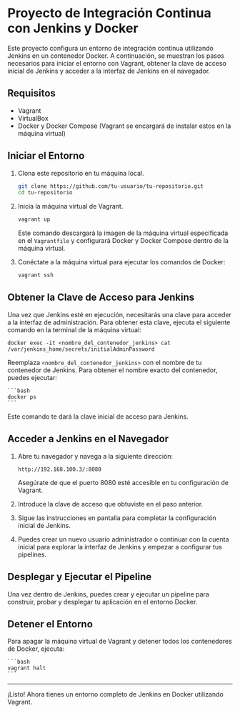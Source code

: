 # Proyecto de Integración Continua con Jenkins y Docker

Este proyecto configura un entorno de integración continua utilizando Jenkins en un contenedor Docker. A continuación, se muestran los pasos necesarios para iniciar el entorno con Vagrant, obtener la clave de acceso inicial de Jenkins y acceder a la interfaz de Jenkins en el navegador.

## Requisitos

- Vagrant
- VirtualBox
- Docker y Docker Compose (Vagrant se encargará de instalar estos en la máquina virtual)

## Iniciar el Entorno

1. Clona este repositorio en tu máquina local.

    ```bash
    git clone https://github.com/tu-usuario/tu-repositorio.git
    cd tu-repositorio
    ```

2. Inicia la máquina virtual de Vagrant.

    ```bash
    vagrant up
    ```

   Este comando descargará la imagen de la máquina virtual especificada en el `Vagrantfile` y configurará Docker y Docker Compose dentro de la máquina virtual.

3. Conéctate a la máquina virtual para ejecutar los comandos de Docker:

    ```bash
    vagrant ssh
    ```

## Obtener la Clave de Acceso para Jenkins

Una vez que Jenkins esté en ejecución, necesitarás una clave para acceder a la interfaz de administración. Para obtener esta clave, ejecuta el siguiente comando en la terminal de la máquina virtual:

    
    docker exec -it <nombre_del_contenedor_jenkins> cat /var/jenkins_home/secrets/initialAdminPassword

Reemplaza `<nombre_del_contenedor_jenkins>` con el nombre de tu contenedor de Jenkins. Para obtener el nombre exacto del contenedor, puedes ejecutar:

    ```bash
    docker ps
    ```

Este comando te dará la clave inicial de acceso para Jenkins.

## Acceder a Jenkins en el Navegador

1. Abre tu navegador y navega a la siguiente dirección:

    ```
    http://192.168.100.3/:8080
    ```

   Asegúrate de que el puerto 8080 esté accesible en tu configuración de Vagrant.

2. Introduce la clave de acceso que obtuviste en el paso anterior.

3. Sigue las instrucciones en pantalla para completar la configuración inicial de Jenkins.

4. Puedes crear un nuevo usuario administrador o continuar con la cuenta inicial para explorar la interfaz de Jenkins y empezar a configurar tus pipelines.

## Desplegar y Ejecutar el Pipeline

Una vez dentro de Jenkins, puedes crear y ejecutar un pipeline para construir, probar y desplegar tu aplicación en el entorno Docker.

## Detener el Entorno

Para apagar la máquina virtual de Vagrant y detener todos los contenedores de Docker, ejecuta:

    ```bash
    vagrant halt
    ```

---

¡Listo! Ahora tienes un entorno completo de Jenkins en Docker utilizando Vagrant.
